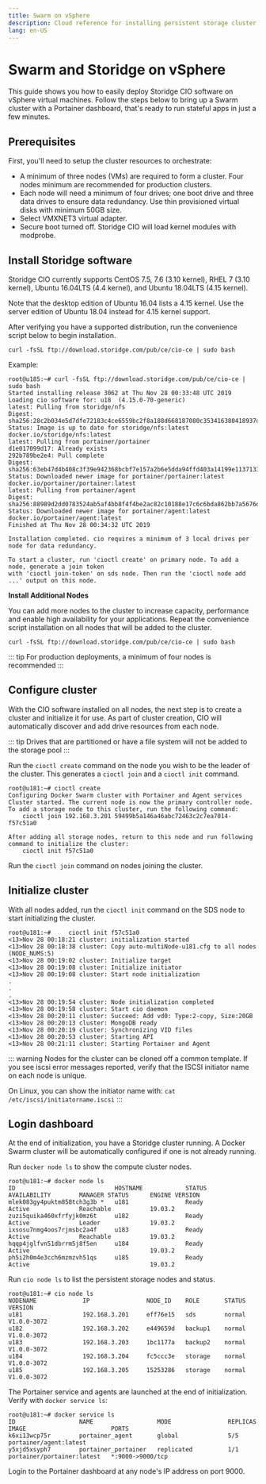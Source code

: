 ```yaml
---
title: Swarm on vSphere
description: Cloud reference for installing persistent storage cluster on AWS
lang: en-US
---
```


# Swarm and Storidge on vSphere

This guide shows you how to easily deploy Storidge CIO software on vSphere virtual machines. Follow the steps below to bring up a Swarm cluster with a Portainer dashboard, that's ready to run stateful apps in just a few minutes.

## Prerequisites

First, you'll need to setup the cluster resources to orchestrate:
- A minimum of three nodes (VMs) are required to form a cluster. Four nodes minimum are recommended for production clusters.
- Each node will need a minimum of four drives; one boot drive and three data drives to ensure data redundancy. Use thin provisioned virtual disks with minimum 50GB size.
- Select VMXNET3 virtual adapter.
- Secure boot turned off. Storidge CIO will load kernel modules with modprobe.

## Install Storidge software

Storidge CIO currently supports CentOS 7.5, 7.6 (3.10 kernel), RHEL 7 (3.10 kernel), Ubuntu 16.04LTS (4.4 kernel), and Ubuntu 18.04LTS (4.15 kernel).

Note that the desktop edition of Ubuntu 16.04 lists a 4.15 kernel. Use the server edition of Ubuntu 18.04 instead for 4.15 kernel support.  

After verifying you have a supported distribution, run the convenience script below to begin installation.

`curl -fsSL ftp://download.storidge.com/pub/ce/cio-ce | sudo bash`

Example:
```
root@u185:~# curl -fsSL ftp://download.storidge.com/pub/ce/cio-ce | sudo bash
Started installing release 3062 at Thu Nov 28 00:33:48 UTC 2019
Loading cio software for: u18  (4.15.0-70-generic)
latest: Pulling from storidge/nfs
Digest: sha256:28c2b034e5d7dfe72183c4ce6559bc2f8a188d668187080c353416380418937d
Status: Image is up to date for storidge/nfs:latest
docker.io/storidge/nfs:latest
latest: Pulling from portainer/portainer
d1e017099d17: Already exists
292b789be2e4: Pull complete
Digest: sha256:63eb47d4b408c3f39e942368bcbf7e157a2b6e5dda94ffd403a14199e1137133
Status: Downloaded newer image for portainer/portainer:latest
docker.io/portainer/portainer:latest
latest: Pulling from portainer/agent
Digest: sha256:88989d2dd0783524ab5af4bb8f4f4be2ac82c10188e17c6c6bda862bb7a5676d
Status: Downloaded newer image for portainer/agent:latest
docker.io/portainer/agent:latest
Finished at Thu Nov 28 00:34:32 UTC 2019

Installation completed. cio requires a minimum of 3 local drives per node for data redundancy.

To start a cluster, run 'cioctl create' on primary node. To add a node, generate a join token
with 'cioctl join-token' on sds node. Then run the 'cioctl node add ...' output on this node.
```

**Install Additional Nodes**

You can add more nodes to the cluster to increase capacity, performance and enable high availability for your applications. Repeat the convenience script installation on all nodes that will be added to the cluster.

`curl -fsSL ftp://download.storidge.com/pub/ce/cio-ce | sudo bash`

::: tip
For production deployments, a minimum of four nodes is recommended
:::

## Configure cluster

With the CIO software installed on all nodes, the next step is to create a cluster and initialize it for use. As part of cluster creation, CIO will automatically discover and add drive resources from each node.

::: tip
Drives that are partitioned or have a file system will not be added to the storage pool
:::

Run the `cioctl create` command on the node you wish to be the leader of the cluster. This generates a `cioctl join` and a `cioctl init` command.

```
root@u181:~# cioctl create
Configuring Docker Swarm cluster with Portainer and Agent services
Cluster started. The current node is now the primary controller node. To add a storage node to this cluster, run the following command:
    cioctl join 192.168.3.201 59499b5a146a46abc72463c2c7ea7014-f57c51a0

After adding all storage nodes, return to this node and run following command to initialize the cluster:
    cioctl init f57c51a0
```

Run the `cioctl join` command on nodes joining the cluster.

## Initialize cluster

With all nodes added, run the `cioctl init` command on the SDS node to start initializing the cluster.

```
root@u181:~#     cioctl init f57c51a0
<13>Nov 28 00:18:21 cluster: initialization started
<13>Nov 28 00:18:38 cluster: Copy auto-multiNode-u181.cfg to all nodes (NODE_NUMS:5)
<13>Nov 28 00:19:02 cluster: Initialize target
<13>Nov 28 00:19:08 cluster: Initialize initiator
<13>Nov 28 00:19:08 cluster: Start node initialization
.
.
.
<13>Nov 28 00:19:54 cluster: Node initialization completed
<13>Nov 28 00:19:58 cluster: Start cio daemon
<13>Nov 28 00:20:11 cluster: Succeed: Add vd0: Type:2-copy, Size:20GB
<13>Nov 28 00:20:13 cluster: MongoDB ready
<13>Nov 28 00:20:19 cluster: Synchronizing VID files
<13>Nov 28 00:20:53 cluster: Starting API
<13>Nov 28 00:21:11 cluster: Starting Portainer and Agent
```

::: warning
Nodes for the cluster can be cloned off a common template. If you see iscsi error messages reported, verify that the ISCSI initiator name on each node is unique.

On Linux, you can show the initiator name with:  `cat /etc/iscsi/initiatorname.iscsi`
:::

## Login dashboard

At the end of initialization, you have a Storidge cluster running. A Docker Swarm cluster will be automatically configured if one is not already
running.

Run `docker node ls` to show the compute cluster nodes.
```
root@u181:~# docker node ls
ID                            HOSTNAME            STATUS              AVAILABILITY        MANAGER STATUS      ENGINE VERSION
mlek083gy4puktm858tch3g3b *   u181                Ready               Active              Reachable           19.03.2
zuzi5quika460xfrfyjk0mz6t     u182                Ready               Active              Leader              19.03.2
ixsosu7nmg4oos7rjmsbc2a4f     u183                Ready               Active              Reachable           19.03.2
hqqp4jglfvn51dbrrm5j8f5en     u184                Ready               Active                                  19.03.2
ph5i2h0m4e3cch6mzmzvh51qs     u185                Ready               Active                                  19.03.2
```

Run `cio node ls` to list the persistent storage nodes and status.
```
root@u181:~# cio node ls
NODENAME             IP                NODE_ID    ROLE       STATUS      VERSION
u181                 192.168.3.201     eff76e15   sds        normal      V1.0.0-3072
u182                 192.168.3.202     e449659d   backup1    normal      V1.0.0-3072
u183                 192.168.3.203     1bc1177a   backup2    normal      V1.0.0-3072
u184                 192.168.3.204     fc5ccc3e   storage    normal      V1.0.0-3072
u185                 192.168.3.205     15253286   storage    normal      V1.0.0-3072
```

The Portainer service and agents are launched at the end of initialization. Verify with `docker service ls`:
```
root@u181:~# docker service ls
ID                  NAME                  MODE                REPLICAS            IMAGE                        PORTS
k6xi13wcp75r        portainer_agent       global              5/5                 portainer/agent:latest
y5xjd5xsyph7        portainer_portainer   replicated          1/1                 portainer/portainer:latest   *:9000->9000/tcp
```

Login to the Portainer dashboard at any node's IP address on port 9000.
